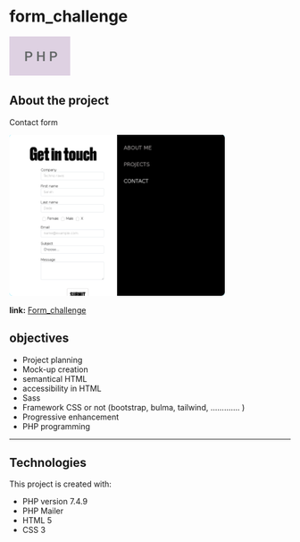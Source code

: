 # form_challenge

![Alt text](./assets/php.svg)
  
## About  the project

Contact form 

![image info](./assets/caption-FORM.png)

**link:** [Form_challenge](https://sarah-dade.dev/)

##  objectives  

* Project planning
* Mock-up creation
* semantical HTML
* accessibility in HTML
* Sass
* Framework CSS or not (bootstrap, bulma, tailwind, ............. )
* Progressive enhancement
* PHP programming
---  
 ## Technologies
  This project is created with:

* PHP version 7.4.9
* PHP Mailer 
* HTML 5
* CSS 3

         
